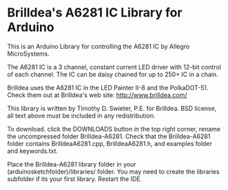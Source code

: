 Brilldea's A6281 IC Library for Arduino
============
This is an Arduino Library for controlling the A6281 IC by Allegro MicroSystems.

The A6281 IC is a 3 channel, constant current LED driver with 12-bit control of each channel.  The IC can be daisy chained for up to 250+ IC in a chain.

Brilldea uses the A6281 IC in the LED Painter II-8 and the PolkaDOT-51.  Check them out at Brilldea's web site:  http://www.brilldea.com/

This library is written by Timothy D. Swieter, P.E. for Brilldea.
BSD license, all text above must be included in any redistribution.  

To download. click the DOWNLOADS button in the top right corner, rename the uncompressed             folder Brilldea-A6281. Check that the Brilldea-A6281 folder contains BrilldeaA6281.cpp, BrilldeaA6281.h, and examples folder and keywords.txt.  

Place the Brilldea-A6281 library folder in your (arduinosketchfolder)/libraries/ folder. You may need to create the libraries subfolder if its your first library. Restart the IDE.